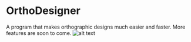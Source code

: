 # OrthoDesigner
A program that makes orthographic designs much easier and faster. More features are soon to come. 
![alt text](http://url/to/img.png)
